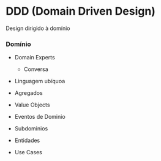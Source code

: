 # DDD (Domain Driven Design)

Design dirigido à domínio

### Domínio

- Domain Experts
  - Conversa
- Linguagem ubíquoa

- Agregados
- Value Objects
- Eventos de Dominio
- Subdominios
- Entidades
- Use Cases
